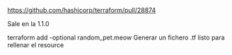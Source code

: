 https://github.com/hashicorp/terraform/pull/28874

Sale en la 1.1.0

terraform add -optional random_pet.meow
Generar un fichero .tf listo para rellenar el resource
